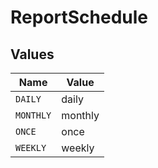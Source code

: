 # ReportSchedule


## Values

| Name      | Value     |
| --------- | --------- |
| `DAILY`   | daily     |
| `MONTHLY` | monthly   |
| `ONCE`    | once      |
| `WEEKLY`  | weekly    |